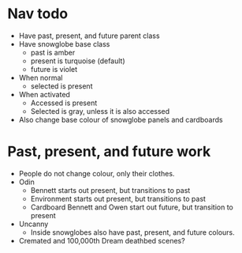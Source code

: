 # Nav todo

* Have past, present, and future parent class
* Have snowglobe base class
    * past is amber
    * present is turquoise (default)
    * future is violet
* When normal
    * selected is present
* When activated
    * Accessed is present
    * Selected is gray, unless it is also accessed
* Also change base colour of snowglobe panels and cardboards

# Past, present, and future work
* People do not change colour, only their clothes.
* Odin
    * Bennett starts out present, but transitions to past
    * Environment starts out present, but transitions to past
    * Cardboard Bennett and Owen start out future, but transition to present
* Uncanny
    * Inside snowglobes also have past, present, and future colours.
* Cremated and 100,000th Dream deathbed scenes?